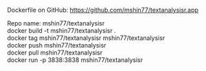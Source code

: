 Dockerfile on GitHub: https://github.com/mshin77/textanalysisr.app    

Repo name: mshin77/textanalysisr \
docker build -t mshin77/textanalysisr . \
docker tag  mshin77/textanalysisr  mshin77/textanalysisr \
docker push  mshin77/textanalysisr \
docker pull mshin77/textanalysisr \
docker run -p 3838:3838 mshin77/textanalysisr
